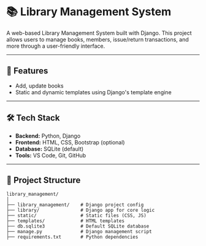 # 📚 Library Management System

A web-based Library Management System built with Django. This project allows users to manage books, members, issue/return transactions, and more through a user-friendly interface.

---

## 🚀 Features

- Add, update books
- Static and dynamic templates using Django's template engine

---

## 🛠️ Tech Stack

- **Backend:** Python, Django
- **Frontend:** HTML, CSS, Bootstrap (optional)
- **Database:** SQLite (default)
- **Tools:** VS Code, Git, GitHub

---

## 📂 Project Structure

```
library_management/
│
├── library_management/    # Django project config
├── library/               # Django app for core logic
├── static/                # Static files (CSS, JS)
├── templates/             # HTML templates
├── db.sqlite3             # Default SQLite database
├── manage.py              # Django management script
├── requirements.txt       # Python dependencies
```
